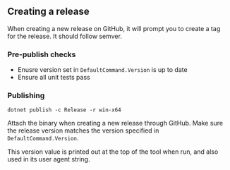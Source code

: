 ## Creating a release

When creating a new release on GitHub, it will prompt you to create a tag for the release. It should follow semver.

### Pre-publish checks

* Enusre version set in `DefaultCommand.Version` is up to date
* Ensure all unit tests pass

### Publishing

```
dotnet publish -c Release -r win-x64
```

Attach the binary when creating a new release through GitHub. Make sure the release version matches the version specified in `DefaultCommand.Version`.

This version value is printed out at the top of the tool when run, and also used in its user agent string.
